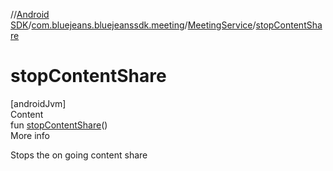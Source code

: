 //[Android SDK](../../../index.md)/[com.bluejeans.bluejeanssdk.meeting](../index.md)/[MeetingService](index.md)/[stopContentShare](stop-content-share.md)



# stopContentShare  
[androidJvm]  
Content  
fun [stopContentShare](stop-content-share.md)()  
More info  


Stops the on going content share

  



